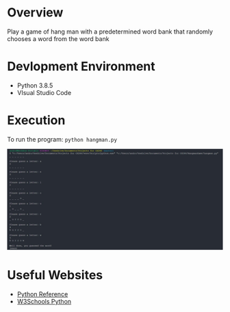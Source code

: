 # Overview
Play a game of hang man with a predetermined word bank that randomly chooses a word from the word bank


# Devlopment Environment

* Python 3.8.5
* VIsual Studio Code

# Execution

To run the program: `python hangman.py`

![Program Screenshot of Hangman Game](hangman.jpg)

# Useful Websites

* [Python Reference](https://docs.python.org/3.8/library/index.html)
* [W3Schools Python](https://www.w3schools.com/python/default.asp)